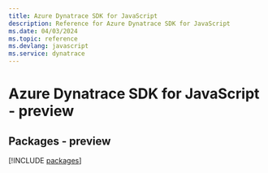 ```yaml
---
title: Azure Dynatrace SDK for JavaScript
description: Reference for Azure Dynatrace SDK for JavaScript
ms.date: 04/03/2024
ms.topic: reference
ms.devlang: javascript
ms.service: dynatrace
---
```

# Azure Dynatrace SDK for JavaScript - preview
## Packages - preview
[!INCLUDE [packages](dynatrace-index.md)]